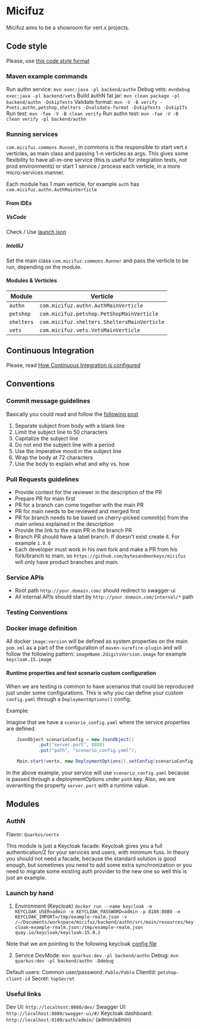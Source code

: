 # Micifuz

Micifuz aims to be a showroom for vert.x projects. 

## Code style

Please, use [this code style format](./docs/micifuz-formats.xml)

### Maven example commands

Run authn service: `mvn exec:java -pl backend/authn`
Debug vets: ` mvnDebug exec:java -pl backend/vets `
Build authN fat jar: `mvn clean package -pl backend/authn -DskipTests`
Validate format: `mvn -V -B verify -Pvets,authn,petshop,shelters -Dvalidate-format -DskipTests -DskipITs`
Run test: `mvn -fae -V -B clean verify`
Run authn test: `mvn -fae -V -B clean verify -pl backend/authn`

### Running services

`com.micifuz.commons.Runner`, in commons is the responsible to start vert.x verticles, as main class and passing 1-n verticles as args. This gives some flexibility to have all-in-one service (this is useful for integration tests, not prod environments) or start 1 service / process each verticle, in a more micro-services manner.

Each module has 1 main verticle, for example `auth` has `com.micifuz.authn.AuthMainVerticle`

#### From IDEs

##### VsCode

Check / Use [launch.json](.vscode/launch.json)

##### IntelliJ

Set the main class  `com.micifuz.commons.Runner` and pass the verticle to be run, depending on the module.


#### Modules & Verticles

| Module          | Verticle           |
| -------------   |-------------| 
| `authn`         | `com.micifuz.authn.AuthMainVerticle` | 
| `petshop`       | `com.micifuz.petshop.PetShopMainVerticle` | 
| `shelters`      | `com.micifuz.shelters.SheltersMainVerticle` | 
| `vets`          | `com.micifuz.vets.VetsMainVerticle` | 


## Continuous Integration 

Please, read [How Continuous Integration is configured](./docs/continuous-integration.md)

## Conventions

### Commit message guidelines

Basically you could read and follow the [following post](https://chris.beams.io/posts/git-commit/)

1. Separate subject from body with a blank line
2. Limit the subject line to 50 characters
3. Capitalize the subject line
4. Do not end the subject line with a period
5. Use the imperative mood in the subject line
6. Wrap the body at 72 characters
7. Use the body to explain what and why vs. how

### Pull Requests guidelines
* Provide context for the reviewer in the description of the PR
* Prepare PR for main first
* PR for a branch can come together with the main PR
* PR for main needs to be reviewed and merged first
* PR for branch needs to be based on cherry-picked commit(s) from the main unless explained in the description
* Provide the link to the main PR in the branch PR
* Branch PR should have a label branch. If doesn't exist create it. For example `1.0.0`
* Each developer must work in his own fork and make a PR from his fork/branch to main, 
so `https://github.com/bytesandmonkeys/micifuz` will only have product branches and main.

### Service APIs

- Root path `http://your.domain.com/` should redirect to swagger-ui
- All internal APIs should start by `http://your.domain.com/internal/*` path

### Testing Conventions

### Docker image definition
All docker `image:version` will be defined as system properties on the main `pom.xml` as a part of the configuration of `maven-surefire-plugin`
and will follow the following pattern: `imageName.2digitsVersion.image` for example `keycloak.15.image`

#### Runtime properties and test scenario custom configuration

When we are testing is common to have scenarios that could be reproduced just under some configurations. This is why
you can define your custom `config.yaml` through a `DeploymentOptions()` config.

Example:

Imagine that we have a `scenario_config.yaml` where the service properties are defined.

```java
    JsonObject scenarioConfig = new JsonObject()
            .put("server.port", 8888)
            .put("path", "scenario_config.yaml");

    Main.start(vertx, new DeploymentOptions().setConfig(scenarioConfig)).result();
```

In the above example, your service will use `scenario_config.yaml` because is passed through a deploymentOptions under
`path` key. Also, we are overwriting the property `server.port` with a runtime value.

## Modules
### AuthN

Flavor: `Quarkus/vertx`

This module is just a Keycloak facade. Keycloak gives you a full authentication/Z for your services and users, with minimum fuss. 
In theory you should not need a facade, because the standard solution is good enough, but sometimes you need to add some 
extra synchronization or you need to migrate some existing auth provider to the new one so well this is just an example. 

### Launch by hand

1. Environment (Keycloak) 
`docker run --name keycloak -e KEYCLOAK_USER=admin -e KEYCLOAK_PASSWORD=admin -p 8180:8080 -e KEYCLOAK_IMPORT=/tmp/example-realm.json -v /~/Documents/workspace/micifuz/backend/authn/src/main/resources/keycloak-example-realm.json:/tmp/example-realm.json quay.io/keycloak/keycloak:15.0.2`

Note that we are pointing to the following keycloak [config file](./backend/authn/src/main/resources/keycloak-example-realm.json)

2. Service
DevMode: `mvn quarkus:dev -pl backend/authn`
Debug: `mvn quarkus:dev -pl backend/authn -Ddebug`

Default users: 
Common user/password: `Pablo/Pablo`
ClientId: `petshop-client-id`
Secret: `topSecret`

### Useful links

Dev UI: `http://localhost:8080/dev/`
Swagger UI: `http://localhost:8080/swagger-ui/#/`
Keycloak dashboard: `http://localhost:8180/auth/admin/`  (admin/admin)
